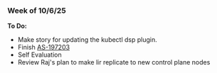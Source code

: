 ### Week of 10/6/25

**To Do:**
- Make story for updating the kubectl dsp plugin.
- Finish [AS-197203](https://jira.storage.hpecorp.net/browse/AS-197203)
- Self Evaluation
- Review Raj's plan to make lir replicate to new control plane nodes